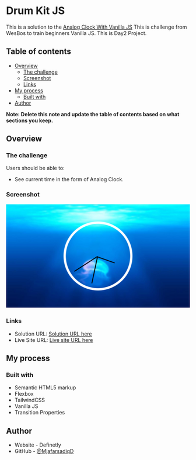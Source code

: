 # Drum Kit JS

This is a solution to the [Analog Clock With Vanilla JS]() This is challenge from WesBos to train beginners Vanilla JS. This is Day2 Project.  

## Table of contents

- [Overview](#overview)
  - [The challenge](#the-challenge)
  - [Screenshot](#screenshot)
  - [Links](#links)
- [My process](#my-process)
  - [Built with](#built-with)
- [Author](#author)

**Note: Delete this note and update the table of contents based on what sections you keep.**

## Overview

### The challenge

Users should be able to:

- See current time in the form of Analog Clock. 

### Screenshot

![](./image/image.png)

### Links

- Solution URL: [Solution URL here](https://www.github.com/Ashraful-Fuqha/analog-clock-js/)
- Live Site URL: [Live site URL here](https://ashraful-fuqha.github.io/analog-clock-js/)

## My process

### Built with

- Semantic HTML5 markup
- Flexbox
- TailwindCSS 
- Vanilla JS
- Transition Properties

## Author

- Website - Definetly
- GitHub - [@MjafarsadiqD](https://github.com/Ashraful-Fuqha)
